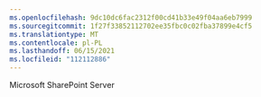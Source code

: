 ```yaml
---
ms.openlocfilehash: 9dc10dc6fac2312f00cd41b33e49f04aa6eb7999
ms.sourcegitcommit: 1f27f33852112702ee35fbc0c02fba37899e4cf5
ms.translationtype: MT
ms.contentlocale: pl-PL
ms.lasthandoff: 06/15/2021
ms.locfileid: "112112886"
---
```

 Microsoft SharePoint Server